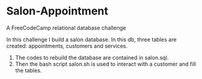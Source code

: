 # Salon-Appointment
A FreeCodeCamp relational database challenge

In this challenge I build a salon database. In this db, three tables are created: appointments, customers and services. 
1. The codes to rebuild the database are contained in salon.sql.
2. Then the bash script salon.sh is used to interact with a customer and fill the tables.

